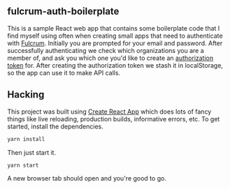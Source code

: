 ## fulcrum-auth-boilerplate

This is a sample React web app that contains some boilerplate code that I find myself using often when creating small apps that need to authenticate with [Fulcrum](https://www.fulcrumapp.com/). Initially you are prompted for your email and password. After successfully authenticating we check which organizations you are a member of, and ask you which one you'd like to create an [authorization token](http://developer.fulcrumapp.com/endpoints/authorizations/) for. After creating the authorization token we stash it in localStorage, so the app can use it to make API calls.

## Hacking

This project was built using [Create React App](https://github.com/facebook/create-react-app) which does lots of fancy things like live reloading, production builds, informative errors, etc. To get started, install the dependencies.

```bash
yarn install
```

Then just start it.

```bash
yarn start
```

A new browser tab should open and you're good to go.
